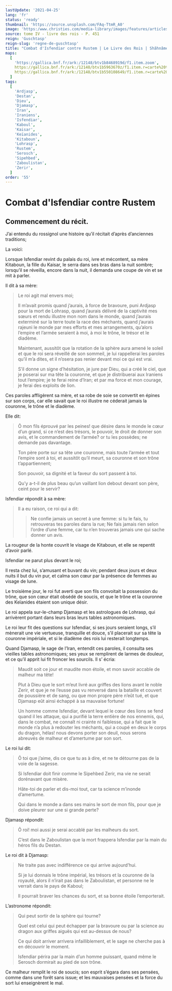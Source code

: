 ```yaml
---
lastUpdate: '2021-04-25'
lang: 'fr'
status: 'ready'
thumbnail: 'https://source.unsplash.com/FAq-TtmR_A0'
image: 'https:/www.christies.com/media-library/images/features/articles/2015/04/09/astrolabes/mainimage.jpg.jpeg'
source: tome IV - livre des rois - P. 451
reign: 'Guschtasp'
reign-slug: 'regne-de-guschtasp'
title: "Combat d'Isfendiar contre Rustem | Le Livre des Rois | Shâhnâmeh"
maps:
  [
    'https://gallica.bnf.fr/ark:/12148/btv1b8468919d/f1.item.zoom',
    https://gallica.bnf.fr/ark:/12148/btv1b5963670z/f1.item.r=carte%20touran.zoom,
    https://gallica.bnf.fr/ark:/12148/btv1b550108649/f1.item.r=carte%20touran.zoom,
  ]
tags:
  [
    'Ardjasp',
    'Destan',
    'Dieu',
    'Djamasp',
    'Iran',
    'Iraniens',
    'Isfendiar',
    'Kaboul',
    'Kaisar',
    'Keïanides',
    'Kitaboun',
    'Lohrasp',
    'Rustem',
    'Serosch',
    'Sipehbed',
    'Zaboulistan',
    'Zerir',
  ]
order: '55'
---
```


# Combat d'Isfendiar contre Rustem

## Commencement du récit.

J’ai entendu du rossignol une histoire qu’il récitait d’après d’anciennes traditions;

La voici:

Lorsque Isfendiar revint du palais du roi, ivre et mécontent, sa mère Kitaboun, la fille du Kaisar, le serra dans ses bras dans la nuit sombre; lorsqu’il se réveilla, encore dans la nuit, il demanda une coupe de vin et se mit à parler.

Il dit à sa mère:

> Le roi agit mal envers moi;
>
> Il m’avait promis quand j’aurais, à force de bravoure, puni Ardjasp pour la mort de Lohrasp, quand j’aurais délivré de la captivité mes sœurs et rendu illustre mon nom dans le monde, quand j’aurais exterminé sur la terre toute la race des méchants, quand j’aurais rajeuni le monde par mes efforts et mes arrangements, qu’alors l’empire et l’armée seraient à moi, à moi le trône, le trésor et le diadème.
>
> Maintenant, aussitôt que la rotation de la sphère aura amené le soleil et que le roi sera réveillé de son sommeil, je lui rappellerai les paroles qu’il m’a dites, et il n’osera pas renier devant moi ce qui est vrai.
>
> S’il donne un signe d’hésitation, je jure par Dieu, qui a créé le ciel, que je poserai sur ma tête la couronne, et que je distribuerai aux Iraniens tout l’empire; je te ferai reine d’Iran; et par ma force et mon courage, je ferai des exploits de lion.

Ces paroles affligèrent sa mère, et sa robe de soie se convertit en épines sur son corps, car elle savait que le roi illustre ne céderait jamais la couronne, le trône et le diadème.

Elle dit:

> Ô mon fils éprouvé par les peines! que désire dans le monde le cœur d’un grand, si ce n’est des trésors, le pouvoir, le droit de donner son avis, et le commandement de l’armée? or tu les possèdes; ne demande pas davantage.
>
> Ton père porte sur sa tête une couronne, mais toute l’armée et tout l’empire sont à toi, et aussitôt qu’il meurt, sa couronne et son trône t’appartiennent;
>
> Son pouvoir, sa dignité et la faveur du sort passent à toi.
>
> Qu’y a-t-il de plus beau qu’un vaillant lion debout devant son père, ceint pour le servir?

Isfendiar répondit à sa mère:

> Il a eu raison, ce roi qui a dit:
>
> > Ne confie jamais un secret à une femme: si tu le fais, tu retrouveras tes paroles dans la rue;
> > Ne fais jamais rien selon l’ordre d’une femme, car tu n’en trouveras jamais une qui sache donner un avis.

La rougeur de la honte couvrit le visage de Kitaboun, et elle se repentit d’avoir parlé.

Isfendiar ne parut plus devant le roi;

Il resta chez lui, s’amusant et buvant du vin; pendant deux jours et deux nuits il but du vin pur, et calma son cœur par la présence de femmes au visage de lune.

Le troisième jour, le roi fut averti que son fils convoitait la possession du trône, que son cœur était obsédé de soucis, et que le trône et la couronne des Keïanides étaient son unique désir.

Le roi appela sur-le-champ Djamasp et les astrologues de Lohrasp, qui arrivèrent portant dans leurs bras leurs tables astronomiques.

Le roi leur fit des questions sur Isfendiar, si ses jours seraient longs, s’il mènerait une vie vertueuse, tranquille et douce, s’il placerait sur sa tête la couronne impériale, et si le diadème des rois lui resterait longtemps.

Quand Djamasp, le sage de l’Iran, entendit ces paroles, il consulta ses vieilles tables astronomiques; ses yeux se remplirent de larmes de douleur, et ce qu’il apprit lui fit froncer les sourcils. Il s’ écria:

> Maudit soit ce jour et maudite mon étoile, et mon savoir accable de malheur ma tête!
>
> Plut à Dieu que le sort m’eut livré aux griffes des lions avant le noble Zerir, et que je ne l’eusse pas vu renversé dans la bataille et couvert de poussière et de sang, ou que mon propre père n’eût tué, et que Djamasp eût ainsi échappé à sa mauvaise fortune!
>
> Un homme comme Isfendiar, devant lequel le cœur des lions se fend quand il les attaque, qui a purifié la terre entière de nos ennemis, qui, dans le combat, ne connaît ni crainte ni faiblesse, qui a fait que le monde n’a plus à redouter les méchants, qui a coupé en deux le corps du dragon, hélas! nous devons porter son deuil, nous serons abreuvés de malheur et d’amertume par son sort.

Le roi lui dit:

> Ô toi que j’aime, dis ce que tu as à dire, et ne te détourne pas de la voie de la sagesse.
>
> Si Isfendiar doit finir comme le Sipehbed Zerir, ma vie ne serait dorénavant que misère.
>
> Hâte-toi de parler et dis-moi tout, car ta science m’inonde d’amertume.
>
> Qui dans le monde a dans ses mains le sort de mon fils, pour que je doive pleurer sur une si grande perte?

Djamasp répondit:

> Ô roi! moi aussi je serai accablé par les malheurs du sort.
>
> C’est dans le Zaboulistan que la mort frappera Isfendiar par la main du héros fils du Destan.

Le roi dit à Djamasp:

> Ne traite pas avec indifférence ce qui arrive aujourd’hui.
>
> Si je lui donnais le trône impérial, les trésors et la couronne de la royauté, alors il n’irait pas dans le Zaboulistan, et personne ne le verrait dans le pays de Kaboul;
>
> Il pourrait braver les chances du sort, et sa bonne étoile l’emporterait.

L’astronome répondit:

> Qui peut sortir de la sphère qui tourne?
>
> Quel est celui qui peut échapper par la bravoure ou par la science au dragon aux griffes aiguës qui est au-dessus de nous?
>
> Ce qui doit arriver arrivera infailliblement, et le sage ne cherche pas à en découvrir le moment.
>
> Isfendiar périra par la main d’un homme puissant, quand même le Serosch dormirait au pied de son trône.

Ce malheur remplit le roi de soucis; son esprit s’égara dans ses pensées, comme dans une forêt sans issue; et les mauvaises pensées et la force du sort lui enseignèrent le mal.
